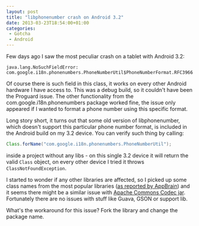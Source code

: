 ```yaml
---
layout: post
title: "libphonenumber crash on Android 3.2"
date: 2013-03-23T18:54:00+01:00
categories:
 - Gotcha
 - Android
---
```


Few days ago I saw the most peculiar crash on a tablet with Android 3.2:

```
java.lang.NoSuchFieldError: com.google.i18n.phonenumbers.PhoneNumberUtil$PhoneNumberFormat.RFC3966
```

Of course there is such field in this class, it works on every other Android hardware I have access to. This was a debug build, so it couldn't have been the Proguard issue. The other functionality from the com.google.i18n.phonenumbers package worked fine, the issue only appeared if I wanted to format a phone number using this specific format.

Long story short, it turns out that some old version of libphonenumber, which doesn't support this particular phone number format, is included in the Android build on my 3.2 device. You can verify such thing by calling:

``` java
Class.forName("com.google.i18n.phonenumbers.PhoneNumberUtil");
```

inside a project without any libs - on this single 3.2 device it will return the valid `Class` object, on every other device I tried it throws `ClassNotFoundException`.

I started to wonder if any other libraries are affected, so I picked up some class names from the most popular libraries ([as reported by AppBrain](http://www.appbrain.com/stats/libraries/dev)) and it seems there might be a similar issue with [Apache Commons Codec jar](http://commons.apache.org/codec/). Fortunately there are no issues with stuff like Guava, GSON or support lib.

What's the workaround for this issue? Fork the library and change the package name.
